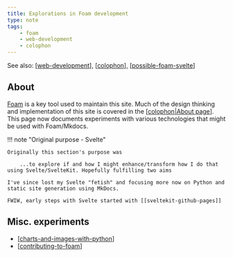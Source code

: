 ```yaml
---
title: Explorations in Foam development
type: note
tags:
    - foam
    - web-development
    - colophon
---
```


See also: [[web-development]], [[colophon]], [[possible-foam-svelte]]

## About

[Foam](https://foambubble.github.io/foam/) is a key tool used to maintain this site. Much of the design thinking and implementation of this site is covered in the [[colophon|About page]]. This page now documents experiments with various technologies that might be used with Foam/Mkdocs.

!!! note "Original purpose - Svelte" 

    Originally this section's purpose was 
    
        ...to explore if and how I might enhance/transform how I do that using Svelte/SvelteKit. Hopefully fulfilling two aims

    I've since lost my Svelte "fetish" and focusing more now on Python and static site generation using MkDocs.

    FWIW, early steps with Svelte started with [[sveltekit-github-pages]]

## Misc. experiments

- [[charts-and-images-with-python]]
- [[contributing-to-foam]]


[//begin]: # "Autogenerated link references for markdown compatibility"
[web-development]: ../web-development "Web development"
[colophon]: ../../../colophon/colophon "About (Colophon)"
[possible-foam-svelte]: possible-foam-svelte "Possible ideas for a SvelteKit Foam site"
[colophon|About page]: ../../../colophon/colophon "About (Colophon)"
[charts-and-images-with-python]: charts-and-images-with-python "Charts and images with Python"
[contributing-to-foam]: contributing-to-foam "Contributing to Foam"
[//end]: # "Autogenerated link references"